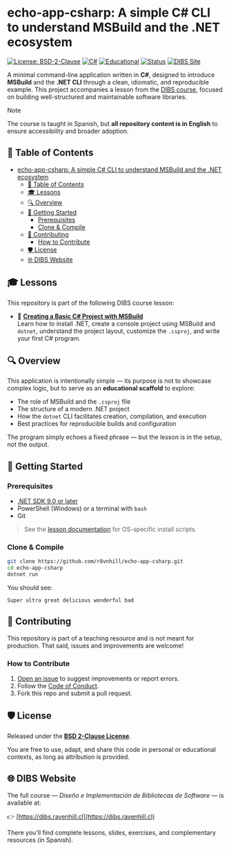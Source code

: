 # echo-app-csharp: A simple C# CLI to understand MSBuild and the .NET ecosystem

[![License: BSD-2-Clause](https://img.shields.io/badge/License-BSD%202--Clause-blue.svg)](./LICENSE)
[![C#](https://img.shields.io/badge/language-C%23-blue.svg)](https://learn.microsoft.com/dotnet/csharp/)
[![Educational](https://img.shields.io/badge/purpose-educational-yellow)](https://dibs.ravenhill.cl)
[![Status](https://img.shields.io/badge/status-stable-brightgreen)]()
[![DIBS Site](https://img.shields.io/badge/website-dibs.ravenhill.cl-purple)](https://dibs.ravenhill.cl)

A minimal command-line application written in **C#**, designed to introduce **MSBuild** and the **.NET CLI** through a clean, idiomatic, and reproducible example. This project accompanies a lesson from the [DIBS course](https://dibs.ravenhill.cl), focused on building well-structured and maintainable software libraries.

> [!note]
> The course is taught in Spanish, but **all repository content is in English** to ensure accessibility and broader adoption.

## 📖 Table of Contents

- [echo-app-csharp: A simple C# CLI to understand MSBuild and the .NET ecosystem](#echo-app-csharp-a-simple-c-cli-to-understand-msbuild-and-the-net-ecosystem)
  - [📖 Table of Contents](#-table-of-contents)
  - [🎓 Lessons](#-lessons)
  - [🔍 Overview](#-overview)
  - [📝 Getting Started](#-getting-started)
    - [Prerequisites](#prerequisites)
    - [Clone \& Compile](#clone--compile)
  - [🤝 Contributing](#-contributing)
    - [How to Contribute](#how-to-contribute)
  - [🛡️ License](#️-license)
  - [🌐 DIBS Website](#-dibs-website)

## 🎓 Lessons

This repository is part of the following DIBS course lesson:

- 📘 **[Creating a Basic C# Project with MSBuild](https://dibs.ravenhill.cl/docs/build-systems/init/msbuild)**  
  Learn how to install .NET, create a console project using MSBuild and `dotnet`, understand the project layout, customize the `.csproj`, and write your first C# program.

## 🔍 Overview

This application is intentionally simple — its purpose is not to showcase complex logic, but to serve as an **educational scaffold** to explore:

- The role of MSBuild and the `.csproj` file
- The structure of a modern .NET project
- How the `dotnet` CLI facilitates creation, compilation, and execution
- Best practices for reproducible builds and configuration

The program simply echoes a fixed phrase — but the lesson is in the setup, not the output.

## 📝 Getting Started

### Prerequisites

- [.NET SDK 9.0 or later](https://dotnet.microsoft.com/download)
- PowerShell (Windows) or a terminal with `bash`
- Git

> See the [lesson documentation](https://dibs.ravenhill.cl/docs/build-systems/init/msbuild) for OS-specific install scripts.

### Clone & Compile

```bash
git clone https://github.com/r8vnhill/echo-app-csharp.git
cd echo-app-csharp
dotnet run
````

You should see:

```
Super ultra great delicious wonderful bad
```

## 🤝 Contributing

This repository is part of a teaching resource and is not meant for production. That said, issues and improvements are welcome!

### How to Contribute

1. [Open an issue](https://github.com/r8vnhill/echo-app-csharp/issues) to suggest improvements or report errors.
2. Follow the [Code of Conduct](./CODE_OF_CONDUCT.md).
3. Fork this repo and submit a pull request.

## 🛡️ License

Released under the **[BSD 2-Clause License](./LICENSE)**.

You are free to use, adapt, and share this code in personal or educational contexts, as long as attribution is provided.

## 🌐 DIBS Website

The full course — *Diseño e Implementación de Bibliotecas de Software* — is available at:

👉 [https://dibs.ravenhill.cl](https://dibs.ravenhill.cl)

There you'll find complete lessons, slides, exercises, and complementary resources (in Spanish).

